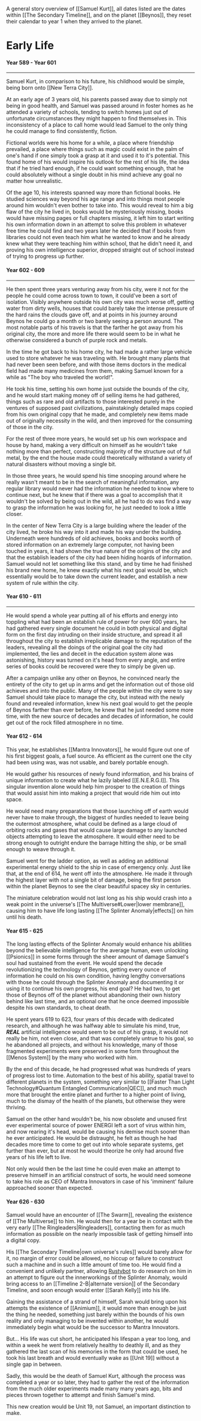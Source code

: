 A general story overview of [[Samuel Kurt]], all dates listed are the dates within [[The Secondary Timeline]], and on the planet [[Beynos]], they reset their calendar to year 1 when they arrived to the planet.
# Early Life
#### Year 589 - Year 601
---
Samuel Kurt, in comparison to his future, his childhood would be simple, being born onto [[New Terra City]].

At an early age of 3 years old, his parents passed away due to simply not being in good health, and Samuel was passed around in foster homes as he attended a variety of schools, tending to switch homes just out of unfortunate circumstances they might happen to find themselves in. This inconsistency of a place to call home would lead Samuel to the only thing he could manage to find consistently, fiction.

Fictional worlds were his home for a while, a place where friendship prevailed, a place where things such as magic could exist in the palm of one's hand if one simply took a grasp at it and used it to it's potential. This found home of his would inspire his outlook for the rest of his life, the idea that if he tried hard enough, if he could want something enough, that he could absolutely without a single doubt in his mind achieve any goal no matter how unrealistic.

Of the age 10, his interests spanned way more than fictional books. He studied sciences way beyond his age range and into things most people around him wouldn't even bother to take into. This would reveal to him a big flaw of the city he lived in, books would be mysteriously missing, books would have missing pages or full chapters missing, it left him to start writing his own information down in an attempt to solve this problem in whatever free time he could find and two years later he decided that if books from libraries could not even teach him what he wanted to know and he already knew what they were teaching him within school, that he didn't need it, and proving his own intelligence superior, dropped straight out of school instead of trying to progress up further.

#### Year 602 - 609
---
He then spent three years venturing away from his city, were it not for the people he could come across town to town, it could've been a sort of isolation. Visibly anywhere outside his own city was much worse off, getting water from dirty wells, houses that could barely take the intense pressure of the hard rains the clouds gave off, and at points in his journey around Beynos he could go a month or two barely seeing a person around. The most notable parts of his travels is that the farther he got away from his original city, the more and more life there would seem to be in what he otherwise considered a bunch of purple rock and metals.

In the time he got back to his home city, he had made a rather large vehicle used to store whatever he was traveling with. He brought many plants that had never been seen before, and with those items doctors in the medical field had made many medicines from them, making Samuel known for a while as "The boy who traveled the world!".

He took his time, setting his own home just outside the bounds of the city, and he would start making money off of selling items he had gathered, things such as rare and old artifacts to those interested purely in the ventures of supposed past civilizations, painstakingly detailed maps copied from his own original copy that he made, and completely new items made out of originally necessity in the wild, and then improved for the consuming of those in the city.

For the rest of three more years, he would set up his own workspace and house by hand, making a very difficult on himself as he wouldn't take nothing more than perfect, constructing majority of the structure out of full metal, by the end the house made could theoretically withstand a variety  of natural disasters without moving a single bit.

In those three years, he would spend his time snooping around where he really wasn't meant to be in the search of meaningful information, any regular library would never had the information he needed to know where to continue next, but he knew that if there was a goal to accomplish that it wouldn't be solved by being out in the wild, all he had to do was find a way to grasp the information he was looking for, he just needed to look a little closer.

In the center of New Terra City is a large building where the leader of the city lived, he broke his way into it and made his way under the building. Underneath were hundreds of old achieves, books and books worth of stored information on an extremely large computer, not having been touched in years, it had shown the true nature of the origins of the city and that the establish leaders of the city had been hiding hoards of information. Samuel would not let something like this stand, and by time he had finished his brand new home, he knew exactly what his next goal would be, which essentially would be to take down the current leader, and establish a new system of rule within the city.

#### Year 610 - 611
---
He would spend a whole year putting all of his efforts and energy into toppling what had been an establish rule of power for over 600 years, he had gathered every single document he could in both physical and digital form on the first day intruding on their inside structure, and spread it all throughout the city to establish irreplicable damage to the reputation of the leaders, revealing all the doings of the original goal the city had implemented, the lies and deceit in the education system alone was astonishing, history was turned on it's head from every angle, and entire series of books could be recovered were they to simply be given up.

After a campaign unlike any other on Beynos, he convinced nearly the entirety of the city to get up in arms and get the information out of those old achieves and into the public. Many of the people within the city were to say Samuel should take place to manage the city, but instead with the newly found and revealed information, knew his next goal would to get the people of Beynos farther than ever before, he knew that he just needed some more time, with the new source of decades and decades of information, he could get out of the rock filled atmosphere in no time.

#### Year 612 - 614

This year, he establishes [[Mantra Innovators]], he would figure out one of his first biggest goals, a fuel source. As efficient as the current one the city had been using was, was not usable, and barely portable enough.

He would gather his resources of newly found information, and his brains of unique information to create what he lazily labeled [[E.N.E.R.G.I]].
This singular invention alone would help him prosper to the creation of things that would assist him into making a project that would ride him out into space.

He would need many preparations that those launching off of earth would never have to make through, the biggest of hurdles needed to leave being the outermost atmosphere, what could be defined as a large cloud of orbiting rocks and gases that would cause large damage to any launched objects attempting to leave the atmosphere. It would either need to be strong enough to outright endure the barrage hitting the ship, or be small enough to weave through it.

Samuel went for the ladder option, as well as adding an additional experimental energy shield to the ship in case of emergency only. Just like that, at the end of 614, he went off into the atmosphere. He made it through the highest layer with not a single bit of damage, being the first person within the planet Beynos to see the clear beautiful spacey sky in centuries.

The miniature celebration would not last long as his ship would crash into a weak point in the universe's [[The Multiverse#Lower|lower membrane]], causing him to have life long lasting [[The Splinter Anomaly|effects]] on him until his death.

#### Year 615 - 625

The long lasting effects of the Splinter Anomaly would enhance his abilities beyond the believable intelligence for the average human, even unlocking [[Psionics]] in some forms through the sheer amount of damage Samuel's soul had sustained from the event. He would spend the decade revolutionizing the technology of Beynos, getting every ounce of information he could on his own condition, having lengthy conversations with those he could through the Splinter Anomaly and documenting it or using it to continue his own progress, his end goal? He had two, to get those of Beynos off of the planet without abandoning their own history behind like last time, and an optional one that he once deemed impossible despite his own standards, to cheat death.

He spent years 619 to 623, four years of this decade with dedicated research, and although he was halfway able to simulate his mind, true, ***REAL*** artificial intelligence would seem to be out of his grasp, it would not really be him, not even close, and that was completely untrue to his goal, so he abandoned all projects, and without his knowledge, many of those fragmented experiments were preserved in some form throughout the [[Menos System]] by the many who worked with him.

By the end of this decade, he had progressed what was hundreds of years of progress lost to time. Automation to the best of his ability, spatial travel to different planets in the system, something very similar to [[Faster Than Light Technology#Quantum Entangled Communication|QEC]], and much much more that brought the entire planet and further to a higher point of living, much to the dismay of the health of the planets, but otherwise they were thriving.

Samuel on the other hand wouldn't be, his now obsolete and unused first ever experimental source of power ENERGI left a sort of virus within him, and now rearing it's head, would be causing his demise much sooner than he ever anticipated. He would be distraught, he felt as though he had decades more time to come to get out into whole separate systems, get further than ever, but at most he would theorize he only had around five years of his life left to live.

Not only would then be the last time he could even make an attempt to preserve himself in an artificial construct of sorts, he would need someone to take his role as CEO of Mantra Innovators in case of his 'imminent' failure approached sooner than expected.

#### Year 626 - 630

Samuel would have an encounter of [[The Swarm]], revealing the existence of [[The Multiverse]] to him. He would then for a year be in contact with the very early [[The Ringleaders|Ringleaders]], contacting them for as much information as possible on the nearly impossible task of getting himself into a digital copy.

His [[The Secondary Timeline|own universe's rules]] would barely allow for it, no margin of error could be allowed, no hiccup or failure to construct such a machine and in such a little amount of time too.
He would find a convenient and unlikely partner, allowing [Rustybot](https://www.theneolanders.com/neolanders-wiki/Lore/Rustybot-Lore/Rustybot) to do research on him in an attempt to figure out the innerworkings of the Splinter Anomaly, would bring access to an [[Timeline 2-B|alternate version]] of the Secondary Timeline, and soon enough would enter [[Sarah Kelly]] into his life.

Gaining the assistance of a strand of himself, Sarah would bring upon his attempts the existence of [[Animium]], it would more than enough be just the thing he needed, something just barely within the bounds of his own reality and only managing to be invented within another, he would immediately begin what would be the successor to Mantra Innovators.

But... His life was cut short, he anticipated his lifespan a year too long, and within a week he went from relatively healthy to deathly ill, and as they gathered the last scan of his memories in the form that could be used, he took his last breath and would eventually wake as [[Unit 19]] without a single gap in between.

Sadly, this would be the death of Samuel Kurt, although the process was completed a year or so later, they had to gather the rest of the information from the much older experiments made many many years ago, bits and pieces thrown together to attempt and finish Samuel's mind.

This new creation would be Unit 19, not Samuel, an important distinction to make.